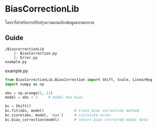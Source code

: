 # BiasCorrectionLib

ไลบรารี่สำหรับการปรับปรุงความเอนเอียงข้อมูลสภาพอากาศ

## Guide

```
/BiascorrectionLib
    |- BiasCorrection.py
    |- Error.py
example.py
```

example.py

```python
from BiasCorrectionLib.BiasCorrection import Shift, Scale, LinearReg
import numpy as np

obs = np.arange(1, 11)
model = obs + 2     # model has bias

bc = Shift()
bc.fit(obs, model)              # train bias correction method
bc.score(obs, model, 'mae')     # calculate error
bc.bias_correction(model)       # return bias corrected model data
```
